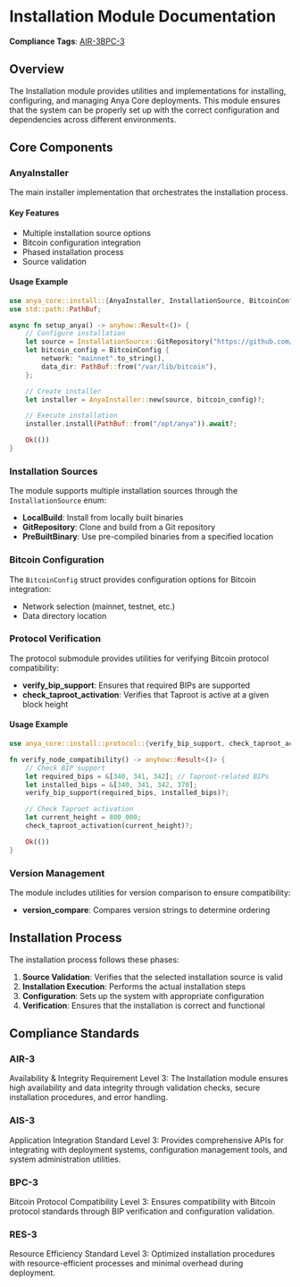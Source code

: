 # Installation Module Documentation

**Compliance Tags**: [AIR-3][AIS-3][BPC-3][RES-3]

[AIS-3]: #ais-3 "Application Integration Standard Level 3"
[RES-3]: #res-3 "Resource Efficiency Standard Level 3"

## Overview

The Installation module provides utilities and implementations for installing, configuring, and managing Anya Core deployments. This module ensures that the system can be properly set up with the correct configuration and dependencies across different environments.

## Core Components

### AnyaInstaller

The main installer implementation that orchestrates the installation process.

#### Key Features

- Multiple installation source options
- Bitcoin configuration integration
- Phased installation process
- Source validation

#### Usage Example

```rust
use anya_core::install::{AnyaInstaller, InstallationSource, BitcoinConfig};
use std::path::PathBuf;

async fn setup_anya() -> anyhow::Result<()> {
    // Configure installation
    let source = InstallationSource::GitRepository("https://github.com/Anya-org/Anya-core.git".to_string());
    let bitcoin_config = BitcoinConfig {
        network: "mainnet".to_string(),
        data_dir: PathBuf::from("/var/lib/bitcoin"),
    };

    // Create installer
    let installer = AnyaInstaller::new(source, bitcoin_config)?;

    // Execute installation
    installer.install(PathBuf::from("/opt/anya")).await?;

    Ok(())
}
```

### Installation Sources

The module supports multiple installation sources through the `InstallationSource` enum:

- **LocalBuild**: Install from locally built binaries
- **GitRepository**: Clone and build from a Git repository
- **PreBuiltBinary**: Use pre-compiled binaries from a specified location

### Bitcoin Configuration

The `BitcoinConfig` struct provides configuration options for Bitcoin integration:

- Network selection (mainnet, testnet, etc.)
- Data directory location

### Protocol Verification

The protocol submodule provides utilities for verifying Bitcoin protocol compatibility:

- **verify_bip_support**: Ensures that required BIPs are supported
- **check_taproot_activation**: Verifies that Taproot is active at a given block height

#### Usage Example

```rust
use anya_core::install::protocol::{verify_bip_support, check_taproot_activation};

fn verify_node_compatibility() -> anyhow::Result<()> {
    // Check BIP support
    let required_bips = &[340, 341, 342]; // Taproot-related BIPs
    let installed_bips = &[340, 341, 342, 370];
    verify_bip_support(required_bips, installed_bips)?;

    // Check Taproot activation
    let current_height = 800_000;
    check_taproot_activation(current_height)?;

    Ok(())
}
```

### Version Management

The module includes utilities for version comparison to ensure compatibility:

- **version_compare**: Compares version strings to determine ordering

## Installation Process

The installation process follows these phases:

1. **Source Validation**: Verifies that the selected installation source is valid
2. **Installation Execution**: Performs the actual installation steps
3. **Configuration**: Sets up the system with appropriate configuration
4. **Verification**: Ensures that the installation is correct and functional

## Compliance Standards

### AIR-3

Availability & Integrity Requirement Level 3: The Installation module ensures high availability and data integrity through validation checks, secure installation procedures, and error handling.

### AIS-3

Application Integration Standard Level 3: Provides comprehensive APIs for integrating with deployment systems, configuration management tools, and system administration utilities.

### BPC-3

Bitcoin Protocol Compatibility Level 3: Ensures compatibility with Bitcoin protocol standards through BIP verification and configuration validation.

### RES-3

Resource Efficiency Standard Level 3: Optimized installation procedures with resource-efficient processes and minimal overhead during deployment.
